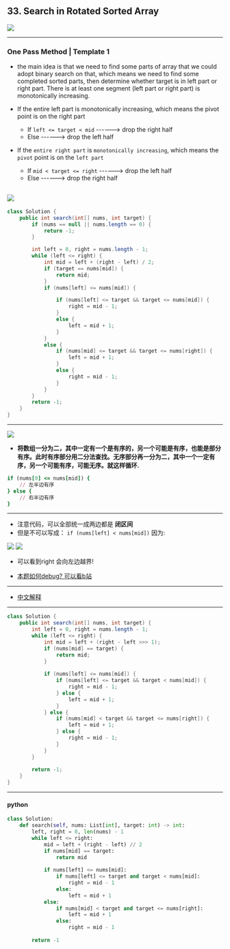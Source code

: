 ## 33. Search in Rotated Sorted Array
![](img/2022-05-22-21-09-41.png)

---
### One Pass Method  | Template 1


-  the main idea is that we need to find some parts of array that we could adopt
   binary search on that, which means we need to find some completed sorted parts, 
   then determine whether target is in left part or right part. There is at least one 
   segment (left part or right part) is monotonically increasing.

- If the entire left part is monotonically increasing, which means the pivot point is 
  on the right part
  - If `left <= target < mid` ------> drop the right half
  - Else ------> drop the left half
- If the `entire right part` is `monotonically increasing`, which means the `pivot` point 
  is on the `left part`
  - If `mid < target <= right` ------> drop the left half
  - Else ------> drop the right half

![](img/2022-05-23-13-09-22.png)
---
```java
class Solution {
    public int search(int[] nums, int target) {
        if (nums == null || nums.length == 0) {
            return -1;
        }

        int left = 0, right = nums.length - 1;
        while (left <= right) {
            int mid = left + (right - left) / 2;
            if (target == nums[mid]) {
                return mid;
            }
            if (nums[left] <= nums[mid]) {

                if (nums[left] <= target && target <= nums[mid]) {
                    right = mid - 1;
                }
                else {
                    left = mid + 1;
                }
            }
            else {
                if (nums[mid] <= target && target <= nums[right]) {
                    left = mid + 1;
                }
                else {
                    right = mid - 1;
                }
            }
        }
        return -1;
    }
}
```
---
![](img/2023-08-16-22-34-18.png)

- **将数组一分为二，其中一定有一个是有序的，另一个可能是有序，也能是部分有序。此时有序部分用二分法查找。无序部分再一分为二，其中一个一定有序，另一个可能有序，可能无序。就这样循环.**

```ruby
if (nums[0] <= nums[mid]) {
    // 左半边有序
} else {
    // 右半边有序
}
```

---

- 注意代码，可以全部统一成两边都是 **闭区间**
- 但是不可以写成： `if (nums[left] < nums[mid])` 因为:

![](img/2023-04-08-14-10-02.png)
![](img/2023-04-08-14-11-10.png)
 
- 可以看到right 会向左边越界!

- [本题如何debug? 可以看b站](https://www.bilibili.com/video/BV1pp4y1W7eZ/?spm_id_from=333.880.my_history.page.click&vd_source=333bb18bd89bdbb4a7c9b3b16c3947f3)
---

- [中文解释](https://suanfa8.com/binary-search/solutions-1/0033-search-in-rotated-sorted-array)



---

```java
class Solution {
    public int search(int[] nums, int target) {
        int left = 0, right = nums.length - 1;
        while (left <= right) {
            int mid = left + (right - left >>> 1);
            if (nums[mid] == target) {
                return mid;
            } 
            
            if (nums[left] <= nums[mid]) {
                if (nums[left] <= target && target < nums[mid]) {
                    right = mid - 1;
                } else {
                    left = mid + 1;
                }
            } else {
                if (nums[mid] < target && target <= nums[right]) {
                    left = mid + 1;
                } else {
                    right = mid - 1;
                }
            }
        }
        
        return -1;
    }
}
```


---


#### python

```py
class Solution:
    def search(self, nums: List[int], target: int) -> int:
        left, right = 0, len(nums) - 1
        while left <= right:
            mid = left + (right - left) // 2
            if nums[mid] == target:
                return mid
            
            if nums[left] <= nums[mid]:
                if nums[left] <= target and target < nums[mid]:
                    right = mid - 1
                else:
                    left = mid + 1
            else:
                if nums[mid] < target and target <= nums[right]:
                    left = mid + 1
                else:
                    right = mid - 1
        
        return -1
```

